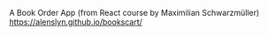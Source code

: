 A Book Order App (from React course by Maximilian Schwarzmüller)
https://alenslyn.github.io/bookscart/
